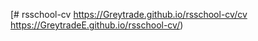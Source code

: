 [# rsschool-cv
https://Greytrade.github.io/rsschool-cv/cv
https://GreytradeE.github.io/rsschool-cv/)
